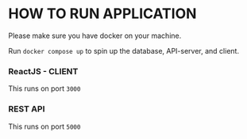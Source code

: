 # HOW TO RUN APPLICATION

Please make sure you have docker on your machine.

Run `docker compose up` to spin up the database, API-server, and client.

### ReactJS - CLIENT

This runs on port `3000`

### REST API

This runs on port `5000`
